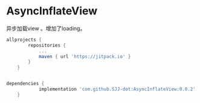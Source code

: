 # AsyncInflateView
异步加载view 。增加了loading。
```groovy
allprojects {
		repositories {
			...
			maven { url 'https://jitpack.io' }
		}
	}
```

```groovy

dependencies {
	        implementation 'com.github.SJJ-dot:AsyncInflateView:0.0.2'
	}

```
